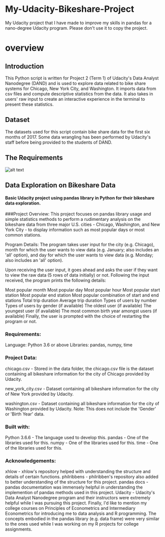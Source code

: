 # My-Udacity-Bikeshare-Project
My Udacity project that I have made to improve my skills in pandas for a nano-degree Udacity program.
 Please don't use it to copy the project. 
# overview

## Introduction
This Python script is written for Project 2 (Term 1) of Udacity's Data Analyst Nanodegree (DAND) and is used to explore data related to bike share systems for Chicago, New York City, and Washington. It imports data from csv files and compute descriptive statistics from the data. It also takes in users' raw input to create an interactive experience in the terminal to present these statistics.

## Dataset
The datasets used for this script contain bike share data for the first six months of 2017. Some data wrangling has been performed by Udacity's staff before being provided to the students of DAND. 
## The Requirements
![alt text](https://raw.githubusercontent.com/NidalShater/My-Udacity-Bikeshare-Project/master/req.jpg)


## Data Exploration on Bikeshare Data
#### Basic Udacity project using pandas library in Python for their bikeshare data exploration.

###Project Overview:
This project focuses on pandas library usage and simple statistics methods to perform a rudimentary analysis on 
the bikeshare data from three major U.S. cities - Chicago, Washington, and New York City - to display information 
such as most popular days or most common stations.


Program Details:
The program takes user input for the city (e.g. Chicago), 
month for which the user wants to view data (e.g. January; also includes an 'all' option), 
and day for which the user wants to view data (e.g. Monday; also includes an 'all' option).

Upon receiving the user input, it goes ahead and asks the user if they want to view the raw data 
(5 rows of data initially) or not. Following the input received, the program prints the following details:

Most popular month
Most popular day
Most popular hour
Most popular start station
Most popular end station
Most popular combination of start and end stations
Total trip duration
Average trip duration
Types of users by number
Types of users by gender (if available)
The oldest user (if available)
The youngest user (if available)
The most common birth year amongst users (if available)
Finally, the user is prompted with the choice of restarting the program or not.

### Requirements:
Language: Python 3.6 or above
Libraries: pandas, numpy, time
### Project Data:
chicago.csv - Stored in the data folder, the chicago.csv file is the dataset containing all bikeshare information for the city of Chicago provided by Udacity.

new_york_city.csv - Dataset containing all bikeshare information for the city of New York provided by Udacity.

washington.csv - Dataset containing all bikeshare information for the city of Washington provided by Udacity. Note: This does not include the 'Gender' or 'Birth Year' data.

### Built with:
Python 3.6.6 - The language used to develop this.
pandas - One of the libraries used for this.
numpy - One of the libraries used for this.
time - One of the libraries used for this.

### Acknowledgements:
xhlow - xhlow's repository helped with understanding the structure and details of certain functions.
philribbens - philribben's repository also added to better understanding of the structure for this project.
pandas docs - pandas documentation was immensely helpful in understanding the implemention of pandas methods used in this project.
Udacity - Udacity's Data Analyst Nanodegree program and their instructors were extremely helpful while I was pursuing this project.
Finally, I'd like to mention my college courses on Principles of Econometrics and Intermediary Econometrics for introducing me to data analysis and R programming. The concepts embodied in the pandas library (e.g. data frame) were very similar to the ones used while I was working on my R projects for college assignments.